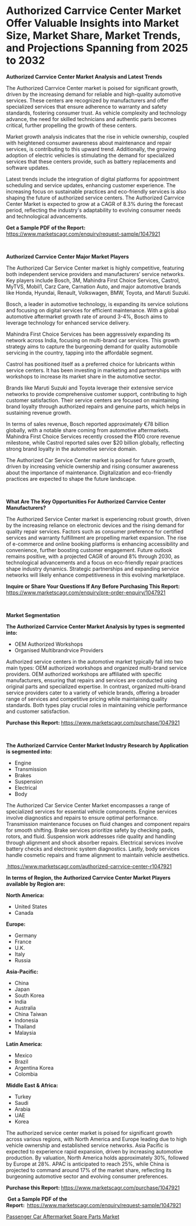 <p><h1>Authorized Carrvice Center Market Offer Valuable Insights into Market Size, Market Share, Market Trends, and Projections Spanning from 2025 to 2032</h1></p><p><strong>Authorized Carrvice Center Market Analysis and Latest Trends</strong></p>
<p><p>The Authorized Carrvice Center market is poised for significant growth, driven by the increasing demand for reliable and high-quality automotive services. These centers are recognized by manufacturers and offer specialized services that ensure adherence to warranty and safety standards, fostering consumer trust. As vehicle complexity and technology advance, the need for skilled technicians and authentic parts becomes critical, further propelling the growth of these centers.</p><p>Market growth analysis indicates that the rise in vehicle ownership, coupled with heightened consumer awareness about maintenance and repair services, is contributing to this upward trend. Additionally, the growing adoption of electric vehicles is stimulating the demand for specialized services that these centers provide, such as battery replacements and software updates.</p><p>Latest trends include the integration of digital platforms for appointment scheduling and service updates, enhancing customer experience. The increasing focus on sustainable practices and eco-friendly services is also shaping the future of authorized service centers. The Authorized Carrvice Center Market is expected to grow at a CAGR of 8.3% during the forecast period, reflecting the industry's adaptability to evolving consumer needs and technological advancements.</p></p>
<p><strong>Get a Sample PDF of the Report:&nbsp;</strong> <a href="https://www.marketscagr.com/enquiry/request-sample/1047921?utm_campaign=1868&utm_medium=2&utm_source=Github&utm_content=ia&utm_term=07012025&utm_id=authorized-carrvice-center">https://www.marketscagr.com/enquiry/request-sample/1047921</a></p>
<p>&nbsp;</p>
<p><strong>Authorized Carrvice Center Major Market Players</strong></p>
<p><p>The Authorized Car Service Center market is highly competitive, featuring both independent service providers and manufacturers’ service networks. Key players include Bosch, 3M, Mahindra First Choice Services, Castrol, MyTVS, Mobil1, Carz Care, Carnation Auto, and major automotive brands like Honda, Hyundai, Renault, Volkswagen, BMW, Toyota, and Maruti Suzuki.</p><p>Bosch, a leader in automotive technology, is expanding its service solutions and focusing on digital services for efficient maintenance. With a global automotive aftermarket growth rate of around 3-4%, Bosch aims to leverage technology for enhanced service delivery.</p><p>Mahindra First Choice Services has been aggressively expanding its network across India, focusing on multi-brand car services. This growth strategy aims to capture the burgeoning demand for quality automobile servicing in the country, tapping into the affordable segment.</p><p>Castrol has positioned itself as a preferred choice for lubricants within service centers. It has been investing in marketing and partnerships with workshops to increase its market share in the automotive sector.</p><p>Brands like Maruti Suzuki and Toyota leverage their extensive service networks to provide comprehensive customer support, contributing to high customer satisfaction. Their service centers are focused on maintaining brand loyalty through authorized repairs and genuine parts, which helps in sustaining revenue growth.</p><p>In terms of sales revenue, Bosch reported approximately €78 billion globally, with a notable share coming from automotive aftermarkets. Mahindra First Choice Services recently crossed the ₹100 crore revenue milestone, while Castrol reported sales over $20 billion globally, reflecting strong brand loyalty in the automotive service domain.</p><p>The Authorized Car Service Center market is poised for future growth, driven by increasing vehicle ownership and rising consumer awareness about the importance of maintenance. Digitalization and eco-friendly practices are expected to shape the future landscape.</p></p>
<p>&nbsp;</p>
<p><strong>What Are The Key Opportunities For Authorized Carrvice Center Manufacturers?</strong></p>
<p><p>The Authorized Service Center market is experiencing robust growth, driven by the increasing reliance on electronic devices and the rising demand for quality repair services. Factors such as consumer preference for certified services and warranty fulfillment are propelling market expansion. The rise of e-commerce and online booking platforms is enhancing accessibility and convenience, further boosting customer engagement. Future outlook remains positive, with a projected CAGR of around 8% through 2030, as technological advancements and a focus on eco-friendly repair practices shape industry dynamics. Strategic partnerships and expanding service networks will likely enhance competitiveness in this evolving marketplace.</p></p>
<p><strong>Inquire or Share Your Questions If Any Before Purchasing This Report:</strong> <a href="https://www.marketscagr.com/enquiry/pre-order-enquiry/1047921?utm_campaign=1868&utm_medium=2&utm_source=Github&utm_content=ia&utm_term=07012025&utm_id=authorized-carrvice-center">https://www.marketscagr.com/enquiry/pre-order-enquiry/1047921</a></p>
<p>&nbsp;</p>
<p><strong>Market Segmentation</strong></p>
<p><strong>The Authorized Carrvice Center Market Analysis by types is segmented into:</strong></p>
<p><ul><li>OEM Authorized Workshops</li><li>Organised Multibrandrvice Providers</li></ul></p>
<p><p>Authorized service centers in the automotive market typically fall into two main types: OEM authorized workshops and organized multi-brand service providers. OEM authorized workshops are affiliated with specific manufacturers, ensuring that repairs and services are conducted using original parts and specialized expertise. In contrast, organized multi-brand service providers cater to a variety of vehicle brands, offering a broader range of services and competitive pricing while maintaining quality standards. Both types play crucial roles in maintaining vehicle performance and customer satisfaction.</p></p>
<p><strong>Purchase this Report:&nbsp;</strong><a href="https://www.marketscagr.com/purchase/1047921?utm_campaign=1868&utm_medium=2&utm_source=Github&utm_content=ia&utm_term=07012025&utm_id=authorized-carrvice-center">https://www.marketscagr.com/purchase/1047921</a></p>
<p>&nbsp;</p>
<p><strong>The Authorized Carrvice Center Market Industry Research by Application is segmented into:</strong></p>
<p><ul><li>Engine</li><li>Transmission</li><li>Brakes</li><li>Suspension</li><li>Electrical</li><li>Body</li></ul></p>
<p><p>The Authorized Car Service Center Market encompasses a range of specialized services for essential vehicle components. Engine services involve diagnostics and repairs to ensure optimal performance. Transmission maintenance focuses on fluid changes and component repairs for smooth shifting. Brake services prioritize safety by checking pads, rotors, and fluid. Suspension work addresses ride quality and handling through alignment and shock absorber repairs. Electrical services involve battery checks and electronic system diagnostics. Lastly, body services handle cosmetic repairs and frame alignment to maintain vehicle aesthetics.</p></p>
<p><a href="https://www.marketscagr.com/authorized-carrvice-center-r1047921?utm_campaign=1868&utm_medium=2&utm_source=Github&utm_content=ia&utm_term=07012025&utm_id=authorized-carrvice-center">&nbsp;https://www.marketscagr.com/authorized-carrvice-center-r1047921</a></p>
<p><strong>In terms of Region, the Authorized Carrvice Center Market Players available by Region are:</strong></p>
<p>
    <p> <strong> North America: </strong>
        <ul>
            <li>United States</li>
            <li>Canada</li>
        </ul>
        </p> 
    <p> <strong> Europe: </strong>
        <ul>
            <li>Germany</li>
            <li>France</li>
            <li>U.K.</li>
            <li>Italy</li>
            <li>Russia</li>
        </ul>
        </p> 
    <p> <strong> Asia-Pacific: </strong>
        <ul>
            <li>China</li>
            <li>Japan</li>
            <li>South Korea</li>
            <li>India</li>
            <li>Australia</li>
            <li>China Taiwan</li>
            <li>Indonesia</li>
            <li>Thailand</li>
            <li>Malaysia</li>
        </ul>
        </p> 
    <p> <strong> Latin America: </strong>
        <ul>
            <li>Mexico</li>
            <li>Brazil</li>
            <li>Argentina Korea</li>
            <li>Colombia</li>
        </ul>
        </p> 
    <p> <strong> Middle East & Africa: </strong>
        <ul>
            <li>Turkey</li>
            <li>Saudi</li>
            <li>Arabia</li>
            <li>UAE</li>
            <li>Korea</li>
        </ul>
    </p>
    </p>
<p><p>The authorized service center market is poised for significant growth across various regions, with North America and Europe leading due to high vehicle ownership and established service networks. Asia Pacific is expected to experience rapid expansion, driven by increasing automotive production. By valuation, North America holds approximately 30%, followed by Europe at 28%. APAC is anticipated to reach 25%, while China is projected to command around 17% of the market share, reflecting its burgeoning automotive sector and evolving consumer preferences.</p></p>
<p><strong>Purchase this Report: </strong><a href="https://www.marketscagr.com/purchase/1047921?utm_campaign=1868&utm_medium=2&utm_source=Github&utm_content=ia&utm_term=07012025&utm_id=authorized-carrvice-center">https://www.marketscagr.com/purchase/1047921</a></p>
<p>&nbsp;<strong>Get a Sample PDF of the Report:&nbsp;&nbsp;</strong><a href="https://www.marketscagr.com/enquiry/request-sample/1047921?utm_campaign=1868&utm_medium=2&utm_source=Github&utm_content=ia&utm_term=07012025&utm_id=authorized-carrvice-center">https://www.marketscagr.com/enquiry/request-sample/1047921</a></p>
<p><strong></strong></p>
<p><p><a href="https://github.com/RickHolmes3/Market-Research-Report-List-7/blob/main/passenger-car-aftermarket-spare-parts-market.md?utm_campaign=1868&utm_medium=2&utm_source=Github&utm_content=ia&utm_term=07012025&utm_id=authorized-carrvice-center">Passenger Car Aftermarket Spare Parts Market</a></p></p>